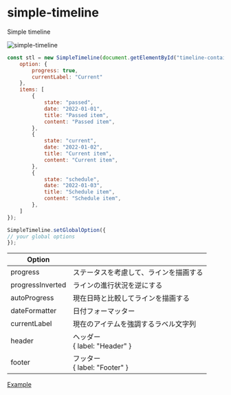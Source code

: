 # simple-timeline

Simple timeline


![simple-timeline](https://user-images.githubusercontent.com/17096601/153722631-52e8e604-ab30-4383-a99f-073020a0a4cb.gif)



```js
const stl = new SimpleTimeline(document.getElementById("timeline-container"), {
    option: {
        progress: true,
        currentLabel: "Current"
    },
    items: [
        {
            state: "passed",
            date: "2022-01-01",
            title: "Passed item",
            content: "Passed item",
        },
        {
            state: "current",
            date: "2022-01-02",
            title: "Current item",
            content: "Current item",
        },
        {
            state: "schedule",
            date: "2022-01-03",
            title: "Schedule item",
            content: "Schedule item",
        },
    ]
});
```



```js
SimpleTimeline.setGlobalOption({
// your global options
});
```

|  Option  |    |
| ---- | ---- |
|  progress  |  ステータスを考慮して、ラインを描画する  |
|  progressInverted  |  ラインの進行状況を逆にする  |
|  autoProgress  |  現在日時と比較してラインを描画する  |
|  dateFormatter  |  日付フォーマッター  |
|  currentLabel  |  現在のアイテムを強調するラベル文字列  |
|  header  |  ヘッダー<br>{ label: "Header" } |
|  footer  |  フッター<br>{ label: "Footer" } |

[Example](https://github.com/try0/simple-timeline/blob/main/example/index.html)


